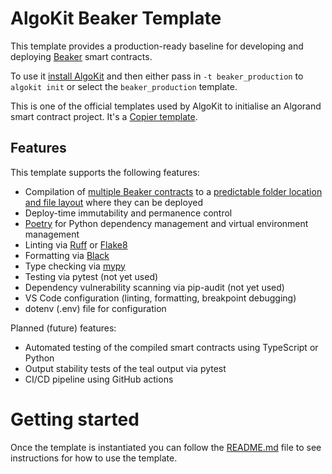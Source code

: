 # AlgoKit Beaker Template

This template provides a production-ready baseline for developing and deploying [Beaker](https://github.com/algorand-devrel/beaker) smart contracts.

To use it [install AlgoKit](https://github.com/algorandfoundation/algokit-cli#readme) and then either pass in `-t beaker_production` to `algokit init` or select the `beaker_production` template.

This is one of the official templates used by AlgoKit to initialise an Algorand smart contract project. It's a [Copier template](https://copier.readthedocs.io/en/stable/).

## Features

This template supports the following features:

* Compilation of [multiple Beaker contracts](template_content/smart_contracts/config.py) to a [predictable folder location and file layout](template_content/smart_contracts/__main__.py) where they can be deployed
* Deploy-time immutability and permanence control
* [Poetry](https://python-poetry.org/) for Python dependency management and virtual environment management
* Linting via [Ruff](https://github.com/charliermarsh/ruff) or [Flake8](https://flake8.pycqa.org/en/latest/)
* Formatting via [Black](https://github.com/psf/black)
* Type checking via [mypy](https://mypy-lang.org/)
* Testing via pytest (not yet used)
* Dependency vulnerability scanning via pip-audit (not yet used)
* VS Code configuration (linting, formatting, breakpoint debugging)
* dotenv (.env) file for configuration

Planned (future) features:

* Automated testing of the compiled smart contracts using TypeScript or Python
* Output stability tests of the teal output via pytest
* CI/CD pipeline using GitHub actions

# Getting started

Once the template is instantiated you can follow the [README.md](template_content/README.md.jinja) file to see instructions for how to use the template.
